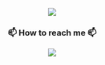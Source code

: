 <p align="center">
  <img src="https://capsule-render.vercel.app/api?type=waving&color=gradient&customColorList=0,15,30&height=250&section=header&text=Welcome,%20I'm%20BoMin%20LEE.&fontSize=70" />
</p>

<!-- <h3 align="center">💻 I’m currently learning (by myself) 💻</h3>
<p align="center">
  <img src="https://img.shields.io/badge/Swift-F05138?style=plastic&logo=Swift&logoColor=white"/>
</p>

<h3 align="center">💻 I’m currently learning (in school) 💻</h3>
<p align="center">
  <img src="https://img.shields.io/badge/Python-3776AB?style=plastic&logo=Python&logoColor=white"/></a>&nbsp
</p> 

<h3 align="center">⚡ GitHub Status ⚡</h3>
<p align="center">
  <img src="https://github-readme-stats.vercel.app/api?username=bome24&show_icons=true&theme=tokyonight&icon_color=AA0017">
</p> -->

<h3 align="center">📫 How to reach me 📫</h3>
<p align="center">
    <img src="https://img.shields.io/badge/lbmleebm@gmail.com-E4405F?style=plastic&logo=Gmail&logoColor=white"/>
</p>



<!--
**bome24/bome24** is a ✨ _special_ ✨ repository because its `README.md` (this file) appears on your GitHub profile.

Here are some ideas to get you started:

- 🔭 I’m currently working on ...
- 🌱 I’m currently learning ...
- 👯 I’m looking to collaborate on ...
- 🤔 I’m looking for help with ...
- 💬 Ask me about ...
- 📫 How to reach me: ...
- 😄 Pronouns: ...
- ⚡ Fun fact: ...
-->
